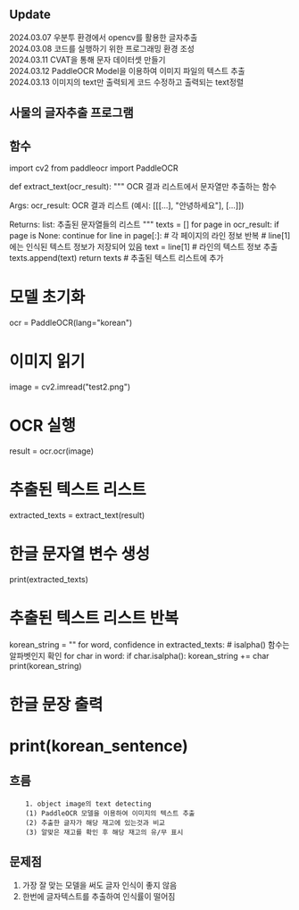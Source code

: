 ## Update
2024.03.07 우분투 환경에서 opencv를 활용한 글자추출<br>
2024.03.08 코드를 실행하기 위한 프로그래밍 환경 조성<br>
2024.03.11 CVAT을 통해 문자 데이터셋 만들기<br>
2024.03.12 PaddleOCR Model을 이용하여 이미지 파일의 텍스트 추출<br>
2024.03.13 이미지의 text만 출력되게 코드 수정하고 출력되는 text정렬

## 사물의 글자추출 프로그램


## 함수

import cv2
from paddleocr import PaddleOCR

def extract_text(ocr_result):
  """
  OCR 결과 리스트에서 문자열만 추출하는 함수

  Args:
      ocr_result: OCR 결과 리스트 (예시: [[[...], "안녕하세요"], [...]])

  Returns:
      list: 추출된 문자열들의 리스트
  """
  texts = []
  for page in ocr_result:
    if page is None:
      continue
    for line in page[:]: # 각 페이지의 라인 정보 반복
      # line[1]에는 인식된 텍스트 정보가 저장되어 있음
      text = line[1] # 라인의 텍스트 정보 추출
      texts.append(text)
  return texts # 추출된 텍스트 리스트에 추가

# 모델 초기화
ocr = PaddleOCR(lang="korean")

# 이미지 읽기
image = cv2.imread("test2.png")

# OCR 실행
result = ocr.ocr(image)

# 추출된 텍스트 리스트
extracted_texts = extract_text(result)

# 한글 문자열 변수 생성
print(extracted_texts)

# 추출된 텍스트 리스트 반복
korean_string = ""
for word, confidence in extracted_texts:
    # isalpha() 함수는 알파벳인지 확인
    for char in word:
        if char.isalpha():
            korean_string += char
print(korean_string)
# 한글 문장 출력
# print(korean_sentence)

## 흐름
    	1. object image의 text detecting
    	(1) PaddleOCR 모델을 이용하여 이미지의 텍스트 추출
    	(2) 추출한 글자가 해당 재고에 있는것과 비교
    	(3) 알맞은 재고를 확인 후 해당 재고의 유/무 표시
    	

## 문제점
1. 가장 잘 맞는 모델을 써도 글자 인식이 좋지 않음
2. 한번에 글자텍스트를 추출하여 인식률이 떨어짐
